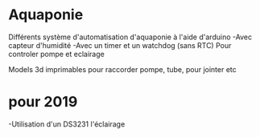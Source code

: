 # Aquaponie

Différents système d'automatisation d'aquaponie à l'aide d'arduino
-Avec capteur d'humidité
-Avec un timer et un watchdog (sans RTC)
Pour controler pompe et eclairage

Models 3d imprimables pour raccorder pompe, tube, pour jointer etc

# pour 2019 
-Utilisation d'un DS3231 l'éclairage

